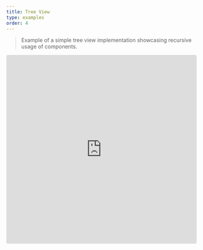 ```yaml
---
title: Tree View
type: examples
order: 4
---
```


> Example of a simple tree view implementation showcasing recursive usage of components.

<iframe src="https://codesandbox.io/embed/github/vuejs/vuejs.org/tree/master/src/v2/examples/vue-20-tree-view?codemirror=1&hidedevtools=1&hidenavigation=1&theme=light" style="width:100%; height:500px; border:0; border-radius: 4px; overflow:hidden;" title="vue-20-template-compilation" allow="geolocation; microphone; camera; midi; vr; accelerometer; gyroscope; payment; ambient-light-sensor; encrypted-media; usb" sandbox="allow-modals allow-forms allow-popups allow-scripts allow-same-origin"></iframe>
